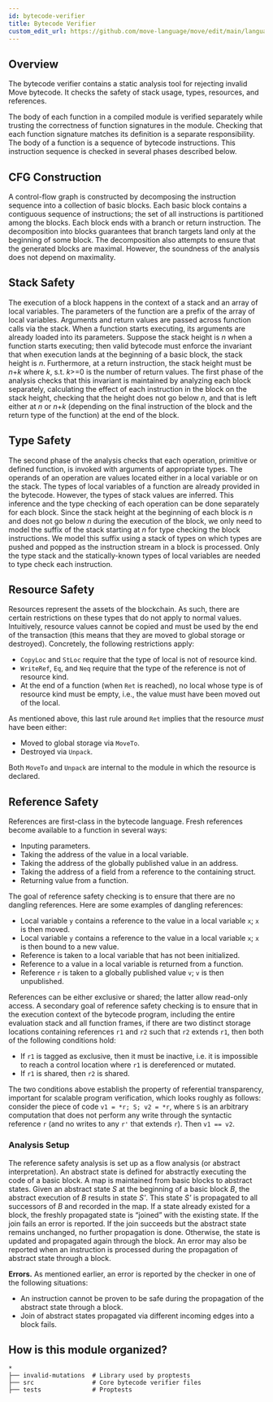 ```yaml
---
id: bytecode-verifier
title: Bytecode Verifier
custom_edit_url: https://github.com/move-language/move/edit/main/language/move-bytecode-verifier/README.md
---
```


## Overview

The bytecode verifier contains a static analysis tool for rejecting invalid Move bytecode. It checks the safety of stack usage, types, resources, and references.

The body of each function in a compiled module is verified separately while trusting the correctness of function signatures in the module. Checking that each function signature matches its definition is a separate responsibility. The body of a function is a sequence of bytecode instructions. This instruction sequence is checked in several phases described below.

## CFG Construction

A control-flow graph is constructed by decomposing the instruction sequence into a collection of basic blocks. Each basic block contains a contiguous sequence of instructions; the set of all instructions is partitioned among the blocks. Each block ends with a branch or return instruction. The decomposition into blocks guarantees that branch targets land only at the beginning of some block. The decomposition also attempts to ensure that the generated blocks are maximal. However, the soundness of the analysis does not depend on maximality.

## Stack Safety

The execution of a block happens in the context of a stack and an array of local variables. The parameters of the function are a prefix of the array of local variables. Arguments and return values are passed across function calls via the stack. When a function starts executing, its arguments are already loaded into its parameters. Suppose the stack height is _n_ when a function starts executing; then valid bytecode must enforce the invariant that when execution lands at the beginning of a basic block, the stack height is _n_. Furthermore, at a return instruction, the stack height must be _n_+_k_ where _k_, s.t. _k_>=0 is the number of return values. The first phase of the analysis checks that this invariant is maintained by analyzing each block separately, calculating the effect of each instruction in the block on the stack height, checking that the height does not go below _n_, and that is left either at _n_ or _n_+_k_ (depending on the final instruction of the block and the return type of the function) at the end of the block.

## Type Safety

The second phase of the analysis checks that each operation, primitive or defined function, is invoked with arguments of appropriate types. The operands of an operation are values located either in a local variable or on the stack. The types of local variables of a function are already provided in the bytecode. However, the types of stack values are inferred. This inference and the type checking of each operation can be done separately for each block. Since the stack height at the beginning of each block is _n_ and does not go below _n_ during the execution of the block, we only need to model the suffix of the stack starting at _n_ for type checking the block instructions. We model this suffix using a stack of types on which types are pushed and popped as the instruction stream in a block is processed. Only the type stack and the statically-known types of local variables are needed to type check each instruction.

## Resource Safety

Resources represent the assets of the blockchain. As such, there are certain restrictions on these types that do not apply to normal values. Intuitively, resource values cannot be copied and must be used by the end of the transaction (this means that they are moved to global storage or destroyed). Concretely, the following restrictions apply:

- `CopyLoc` and `StLoc` require that the type of local is not of resource kind.
- `WriteRef`, `Eq`, and `Neq` require that the type of the reference is not of resource kind.
- At the end of a function (when `Ret` is reached), no local whose type is of resource kind must be empty, i.e., the value must have been moved out of the local.

As mentioned above, this last rule around `Ret` implies that the resource _must_ have been either:

- Moved to global storage via `MoveTo`.
- Destroyed via `Unpack`.

Both `MoveTo` and `Unpack` are internal to the module in which the resource is declared.

## Reference Safety

References are first-class in the bytecode language. Fresh references become available to a function in several ways:

- Inputing parameters.
- Taking the address of the value in a local variable.
- Taking the address of the globally published value in an address.
- Taking the address of a field from a reference to the containing struct.
- Returning value from a function.

The goal of reference safety checking is to ensure that there are no dangling references. Here are some examples of dangling references:

- Local variable `y` contains a reference to the value in a local variable `x`; `x` is then moved.
- Local variable `y` contains a reference to the value in a local variable `x`; `x` is then bound to a new value.
- Reference is taken to a local variable that has not been initialized.
- Reference to a value in a local variable is returned from a function.
- Reference `r` is taken to a globally published value `v`; `v` is then unpublished.

References can be either exclusive or shared; the latter allow read-only access. A secondary goal of reference safety checking is to ensure that in the execution context of the bytecode program, including the entire evaluation stack and all function frames, if there are two distinct storage locations containing references `r1` and `r2` such that `r2` extends `r1`, then both of the following conditions hold:

- If `r1` is tagged as exclusive, then it must be inactive, i.e. it is impossible to reach a control location where `r1` is dereferenced or mutated.
- If `r1` is shared, then `r2` is shared.

The two conditions above establish the property of referential transparency, important for scalable program verification, which looks roughly as follows: consider the piece of code `v1 = *r; S; v2 = *r`, where `S` is an arbitrary computation that does not perform any write through the syntactic reference `r` (and no writes to any `r'` that extends `r`). Then `v1 == v2`.

### Analysis Setup

The reference safety analysis is set up as a flow analysis (or abstract interpretation). An abstract state is defined for abstractly executing the code of a basic block. A map is maintained from basic blocks to abstract states. Given an abstract state _S_ at the beginning of a basic block _B_, the abstract execution of _B_ results in state _S'_. This state _S'_ is propagated to all successors of _B_ and recorded in the map. If a state already existed for a block, the freshly propagated state is “joined” with the existing state. If the join fails an error is reported. If the join succeeds but the abstract state remains unchanged, no further propagation is done. Otherwise, the state is updated and propagated again through the block. An error may also be reported when an instruction is processed during the propagation of abstract state through a block.

**Errors.** As mentioned earlier, an error is reported by the checker in one of the following situations:

- An instruction cannot be proven to be safe during the propagation of the abstract state through a block.
- Join of abstract states propagated via different incoming edges into a block fails.

## How is this module organized?

```text
*
├── invalid-mutations  # Library used by proptests
├── src                # Core bytecode verifier files
├── tests              # Proptests
```
